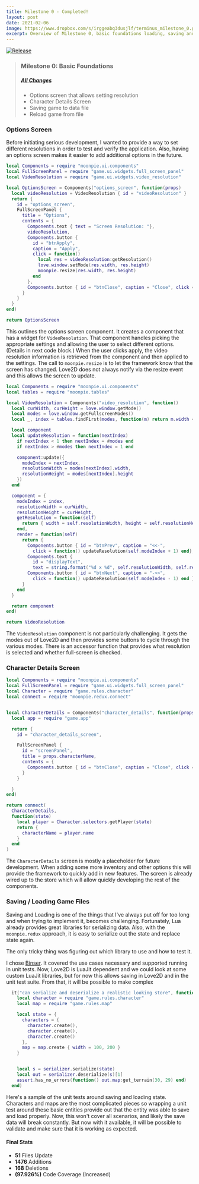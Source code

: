 ```yaml
---
title: Milestone 0 - Completed!
layout: post
date: 2021-02-06
image: https://www.dropbox.com/s/irggeabq3dusjlf/terminus_milestone_0.gif?raw=1
excerpt: Overview of Milestone 0, basic foundations loading, saving and options...
---
```


[![Release](https://img.shields.io/badge/Download-Milestone%200-informational)](https://github.com/tredfern/terminus/releases/tag/milestone-0)

> ### Milestone 0: Basic Foundations
> ##### [All Changes](https://github.com/tredfern/terminus/compare/poststream-20210131...milestone-0)
> - Options screen that allows setting resolution
> - Character Details Screen
> - Saving game to data file
> - Reload game from file

### Options Screen

Before initiating serious development, I wanted to provide a way to set different resolutions in order to test and verify the application. Also, having an options screen makes it easier to add additional options in the future.

```lua
local Components = require "moonpie.ui.components"
local FullScreenPanel = require "game.ui.widgets.full_screen_panel"
local VideoResolution = require "game.ui.widgets.video_resolution"

local OptionsScreen = Components("options_screen", function(props)
  local videoResolution = VideoResolution { id = "videoResolution" }
  return {
    id = "options_screen",
    FullScreenPanel {
      title = "Options",
      contents = {
        Components.text { text = "Screen Resolution: "},
        videoResolution,
        Components.button {
          id = "btnApply",
          caption = "Apply",
          click = function()
            local res = videoResolution:getResolution()
            love.window.setMode(res.width, res.height)
            moonpie.resize(res.width, res.height)
          end
        },
        Components.button { id = "btnClose", caption = "Close", click = props.returnScreen },
      }
    }
  }
end)

return OptionsScreen
```

This outlines the options screen component. It creates a component that has a widget for `VideoResolution`. That component handles picking the appropriate settings and allowing the user to select different options. (Details in next code block.) When the user clicks apply, the video resolution information is retrieved from the component and
then applied to the settings. The call to `moonpie.resize` is to let the framework know that the screen has changed. Love2D does not always notify via the resize event and this allows the screen to update.


```lua
local Components = require "moonpie.ui.components"
local tables = require "moonpie.tables"

local VideoResolution = Components("video_resolution", function()
  local curWidth, curHeight = love.window.getMode()
  local modes = love.window.getFullscreenModes()
  local _, index = tables.findFirst(modes, function(m) return m.width == curWidth and m.height == curHeight end)

  local component
  local updateResolution = function(nextIndex)
    if nextIndex < 1 then nextIndex = #modes end
    if nextIndex > #modes then nextIndex = 1 end

    component:update({
      modeIndex = nextIndex,
      resolutionWidth = modes[nextIndex].width,
      resolutionHeight = modes[nextIndex].height
    })
  end

  component = {
    modeIndex = index,
    resolutionWidth = curWidth,
    resolutionHeight = curHeight,
    getResolution = function(self)
      return { width = self.resolutionWidth, height = self.resolutionHeight }
    end,
    render = function(self)
      return {
        Components.button { id = "btnPrev", caption = "<<-",
          click = function() updateResolution(self.modeIndex + 1) end},
        Components.text {
          id = "displayText",
          text = string.format("%d x %d", self.resolutionWidth, self.resolutionHeight) },
        Components.button { id = "btnNext", caption = "->>",
          click = function() updateResolution(self.modeIndex - 1) end },
      }
    end
  }

  return component
end)

return VideoResolution 
```

The `VideoResolution` component is not particularly challenging. It gets the modes out of Love2D and then provides some buttons to cycle through the various modes. There is an accessor function that provides what resolution is selected and whether full-screen is checked.

### Character Details Screen

```lua
local Components = require "moonpie.ui.components"
local FullScreenPanel = require "game.ui.widgets.full_screen_panel"
local Character = require "game.rules.character"
local connect = require "moonpie.redux.connect"


local CharacterDetails = Components("character_details", function(props)
  local app = require "game.app"

  return {
    id = "character_details_screen",

    FullScreenPanel {
      id = "screenPanel",
      title = props.characterName,
      contents = {
        Components.button { id = "btnClose", caption = "Close", click = app.combat }
      }
    }

  }
end)

return connect(
  CharacterDetails,
  function(state)
    local player = Character.selectors.getPlayer(state)
    return {
      characterName = player.name
    }
  end
)
```

The `CharacterDetails` screen is mostly a placeholder for future development. When adding some more inventory and other options this will provide the framework to quickly add in new features. The screen is already wired up to the store which will allow quickly developing the rest of the components.

### Saving / Loading Game Files

Saving and Loading is one of the things that I've always put off for too long and when trying to implement it, becomes challenging. Fortunately, Lua already provides great libraries for serializing data. Also, with the `moonpie.redux` approach, it is easy to serialize out the state and replace state again.

The only tricky thing was figuring out which library to use and how to test it.

I chose [Binser](https://github.com/bakpakin/binser). It covered the use cases necessary and supported running in unit tests. Now, Love2D is LuaJit dependent and we could look at some custom LuaJit libraries, but for now this allows saving in Love2D and in the unit test suite. From that, it will be possible to make complex 

```lua
  it("can serialize and deserialize a realistic looking store", function()
    local character = require "game.rules.character"
    local map = require "game.rules.map"

    local state = {
      characters = {
        character.create(),
        character.create(),
        character.create()
      },
      map = map.create { width = 100, 200 }
    }


    local s = serializer.serialize(state)
    local out = serializer.deserialize(s)[1]
    assert.has_no_errors(function() out.map:get_terrain(30, 29) end)
  end)
  ```

  Here's a sample of the unit tests around saving and loading state. Characters and maps are the most complicated
  pieces so wrapping a unit test around these basic entities provide out that the entity was able to save and load properly. Now, this won't cover all scenarios, and likely the save data will break constantly. But now with it available, it will be possible to validate and make sure that it is working as expected.

#### Final Stats
- **51** Files Update
- **1476** Additions
- **168** Deletions
- **(97.926%)** Code Coverage (Increased)
